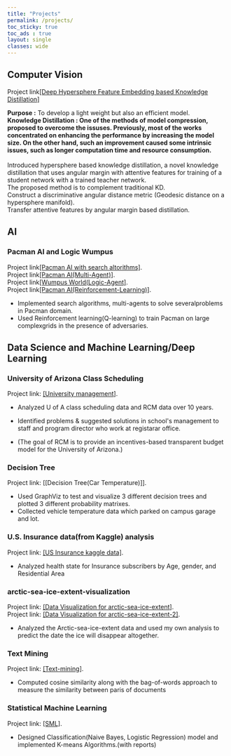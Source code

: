 ```yaml
---
title: "Projects"
permalink: /projects/
toc_sticky: true
toc_ads : true
layout: single
classes: wide
---
```

## Computer Vision

Project link[[Deep Hypersphere Feature Embedding based Knowledge Distillation]](https://github.com/YB-Joe/Computer_Vision)

<b>Purpose :</b> To develop a light weight but also an efficient model.</b> <br>
<b>Knowledge Distillation : One of the methods of model compression, proposed to overcome the issuses. Previously, most of the works concentrated on enhancing the performance by increasing the model size. On the other hand, such an improvement caused some intrinsic issues, such as longer computation time and resource consumption. </b> <br>
<br>
Introduced hypersphere based knowledge distillation, a novel knowledge distillation that uses angular margin with attentive features for training of a student network with a trained teacher network. <br>
The proposed method is to complement traditional KD.<br>
Construct a discriminative angular distance metric (Geodesic distance on a hypersphere manifold).<br>
Transfer attentive features by angular margin based distillation.<br>

## AI 

### Pacman AI and Logic Wumpus

Project link[[Pacman AI with search altorithms]](https://github.com/YongBaekCho/pacmanAI).
<br>Project link[[Pacman AI(Multi-Agent)]](https://github.com/YongBaekCho/pacmanAIMultiagents).
<br>Project link[[Wumpus World(Logic-Agent]](https://github.com/YongBaekCho/logicagent).
<br>Project link[[Pacman AI(Reinforcement-Learning)]](https://github.com/YongBaekCho/Reinforcement-Learning).

* Implemented search algorithms, multi-agents to solve severalproblems in Pacman domain.
* Used  Reinforcement  learning(Q-learning)  to  train  Pacman  on  large  complexgrids in the presence of adversaries.

## Data Science and Machine Learning/Deep Learning

### University of Arizona Class Scheduling

Project link: [[University management]](https://github.com/YB-Joe/Data_Science).

* Analyzed U of A class scheduling data and RCM data over 10 years.
* Identified problems & suggested solutions in school's management to staff and program director who work at registarar office.

* (The goal of RCM is to provide an incentives-based transparent budget model for the University of Arizona.)

### Decision Tree
Project link: [[Decision Tree(Car Temperature)]].

* Used GraphViz to test and visualize 3 different decision trees and plotted 3 different probability matrixes.
* Collected vehicle temperature data which parked on campus garage and lot.


### U.S. Insurance data(from Kaggle) analysis

Project link: [[US Insurance kaggle data]](https://github.com/YB-Joe/Data_Science).

* Analyzed health state for Insurance subscribers by Age, gender, and Residential Area

### arctic-sea-ice-extent-visualization

Project link: [[Data Visualization for arctic-sea-ice-extent]](https://github.com/YB-Joe/Data_Science).
<br>Project link: [[Data Visualization for arctic-sea-ice-extent-2]](https://github.com/YB-Joe/Data_Science).

* Analyzed the Arctic-sea-ice-extent data and used my own analysis to predict the date the ice will disappear altogether.

### Text Mining

Project link: [[Text-mining]](https://github.com/YB-Joe/Data_Science).
* Computed cosine similarity along with the bag-of-words approach to measure the similarity between paris of documents

### Statistical Machine Learning

Project link: [[SML]](https://github.com/YongBaekCho/StatisticalML).

* Designed Classification(Naive Bayes, Logistic Regression) model and implemented K-means Algorithms.(with reports)
